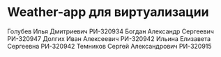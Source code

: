 # Weather-app для виртуализации

Голубев Илья Дмитриевич РИ-320934
Богдан Александр Сергеевич РИ-320947
Долгих Иван Алексеевич РИ-320942
Ильина Елизавета Сергеевна РИ-320942 
Темников Сергей Александрович РИ-320915
